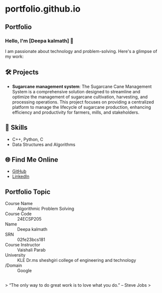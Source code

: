 # portfolio.github.io
## Portfolio

### Hello, I'm [Deepa kalmath] 👋

I am passionate about technology and problem-solving. Here's a glimpse of my work:

## 🛠️ Projects
- **Sugarcane management system**: The Sugarcane Cane Management System is a comprehensive solution designed to streamline and optimize the management of sugarcane cultivation, harvesting, and processing operations. This project focuses on providing a centralized platform to manage the lifecycle of sugarcane production, enhancing efficiency and productivity for farmers, mills, and stakeholders.


## 🚀 Skills
- C++, Python, C
- Data Structures and Algorithms

## 🌐 Find Me Online
- [GitHub](https://github.com/your-github-Deepakalmath616)
- [LinkedIn](https://linkedin.com/in/your-linkedin-profile)

## Portfolio Topic

<dl>
<dt>Course Name</dt>
<dd>Algorithmic Problem Solving</dd>
<dt>Course Code</dt>
<dd>24ECSP205</dd>
<dt>Name</dt>
<dd>Deepa kalmath</dd>
<dt>SRN</dt>
<dd>02fe23bcs181</dd>
<dt>Course Instructor</dt>
<dd>Vaishali Parab</dd>
<dt>University</dt>
<dd>KLE Dr.ms sheshgiri college of engineering and technology</dd>
<dt>/Domain</dt>
<dd>Google</dd>
</dl>

<br> 
> “The only way to do great work is to love what you do.” – Steve Jobs
>
